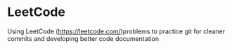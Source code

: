 # LeetCode
Using LeetCode (https://leetcode.com/)problems to practice git for cleaner commits and developing better code documentation
